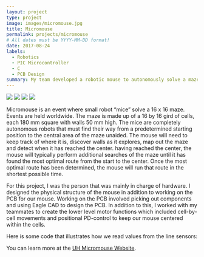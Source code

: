 ```yaml
---
layout: project
type: project
image: images/micromouse.jpg
title: Micromouse
permalink: projects/micromouse
# All dates must be YYYY-MM-DD format!
date: 2017-08-24
labels:
  - Robotics
  - PIC Microcontroller
  - C
  - PCB Design
summary: My team developed a robotic mouse to autonomously solve a maze. 
---
```


<div class="ui small rounded images">
  <img class="ui image" src="../images/micromouse-robot.png">
  <img class="ui image" src="../images/micromouse-robot-2.jpg">
  <img class="ui image" src="../images/micromouse.jpg">
  <img class="ui image" src="../images/micromouse-circuit.png">
</div>

Micromouse is an event where small robot “mice” solve a 16 x 16 maze.  Events are held worldwide.  The maze is made up of a 16 by 16 gird of cells, each 180 mm square with walls 50 mm high.  The mice are completely autonomous robots that must find their way from a predetermined starting position to the central area of the maze unaided.  The mouse will need to keep track of where it is, discover walls as it explores, map out the maze and detect when it has reached the center.  having reached the center, the mouse will typically perform additional searches of the maze until it has found the most optimal route from the start to the center.  Once the most optimal route has been determined, the mouse will run that route in the shortest possible time.

For this project, I was the person that was mainly in charge of hardware. I designed the physical structure of the mouse in addition to working on the PCB for our mouse. Working on the PCB involved picking out components and using Eagle CAD to design the PCB. In addition to this, I worked with my teammates to create the lower level motor functions which included cell-by-cell movements and positional PD-control to keep our mouse centered within the cells.  

Here is some code that illustrates how we read values from the line sensors:



You can learn more at the [UH Micromouse Website](http://www-ee.eng.hawaii.edu/~mmouse/about.html).



